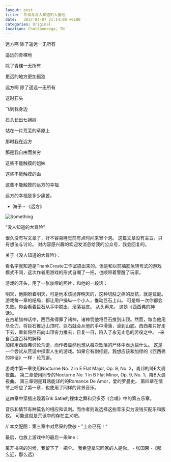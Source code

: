 ```yaml
---
layout: post
title:  杂谈与没人知道的大冒险
date:   2017-04-07 21:14:00 +0100
categories: Original
location: Chattannooga, TN
---
```


远方啊 除了遥远一无所有

遥远的青稞地

除了青稞一无所有

更远的地方更加孤独

远方啊 除了遥远一无所有

这时石头

飞到我身边

石头长出七姐妹

站在一片荒芜的草原上

那时我在远方

那是我自由而贫穷

这些不能触摸的姐妹

这些不能触摸的血

这些不能触摸的远方的幸福

远方的幸福是多少痛苦。


 - 海子 - 《远方》

 <div class="post-image">
    <img src="http://KevinSirius.github.io/img/Something.png" alt="Something" />
    <p class="post-image-caption">"没人知道的大冒险"
    </p>
</div>

很久没有写文章了，好不容易睡觉前有点时间来冒个泡。
这篇文章没有主旨，只有想法与讨论。
对内容感兴趣的欢迎发消息给我的公众号，我会回复的。
<div>
</div>

关于《没人知道的大冒险》：

看名字就知道是ThankCreate工作室搞出来的。但是和以前脑筋急转弯式的游戏模式不同，这次作者用游戏的形式自嘲了一把，也顺带着警醒了玩家。

游戏的开头，用了一张加缪的照片，和他的一段话：
<div>
</div>
明天，他期盼着明天，可是他本该抛弃明天的，这种切肤之痛的反抗，就是荒诞。
<div>
</div>
游戏每一章的结局，都让用户操纵一个小人，推动巨石上山。
可是每一次你都会失败。你会看着巨石从手中脱出，滚落谷底。
从头再来。
这是《西西弗的神话》。
<div>
</div>
在古希腊神话中，西西弗得罪了诸神，诸神罚他将巨石推到山顶。然而，每当他用尽全力，将巨石推近山顶时，巨石就会从他的手中滑落，滚到山底。西西弗只好走下去，重新将巨石向山顶奋力推去，日复一日，陷入了永无止息的苦役之中。
-来自百度百科的解释
<div>
</div>
加缪用西西弗讨论荒诞，而作者显然也想从每次坠落的尸体中表达些什么。
这是一个尝试从荒诞中探索人生的游戏。如果它有副标题，我想应该和加缪的《西西弗的神话》一样 - 论荒诞。

游戏中第一章使用Nocturne No. 2 in E Flat Major, Op. 9, No. 2，肖邦的降E大调夜曲。
第二章使用同专的Nocturne No. 1 in B Flat Minor, Op. 9, No. 1，降B大调夜曲。
第三章则是耳熟能详的的Romance De Amor，爱的罗曼史。
第四章在情节上呼应了第一章，也使用了同样的背景音乐。

这四章中穿插出现着Erik Satie的裸体之舞和贝多芬《合唱》中的第五乐章。

音乐和情节有种莫名的相应和讽刺。而作者则说选择这些音乐实为没钱买配乐和版权。
可能这就是荒诞中的存在主义吧。

// 本文配图：第三章中对尼采的致敬 - ”上帝已死！“

最后，也放上游戏中的最后一条line：
<div>
</div>
离开书店的时候，我留下了一把伞。 我希望拿它回家的人是你。
- 张国荣 -《那么近，那么远》
<div>
</div>
